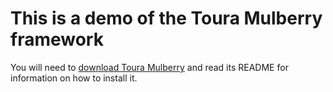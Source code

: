 # This is a demo of the Toura Mulberry framework

You will need to [download Toura Mulberry](http://mulberry.toura.com) and read
its README for information on how to install it.
